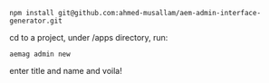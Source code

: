```
npm install git@github.com:ahmed-musallam/aem-admin-interface-generator.git
```
cd to a project, under /apps directory, run:

```
aemag admin new
```

enter title and name and voila!